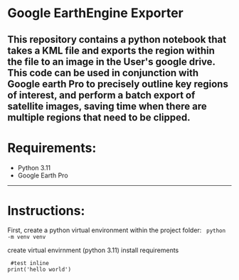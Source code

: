 # Google EarthEngine Exporter

This repository contains a python notebook that takes a KML file and exports the region within the file to an image in the User's google drive. This code can be used in conjunction with Google earth Pro to precisely outline key regions of interest, and perform a batch export of satellite images, saving time when there are multiple regions that need to be clipped.
---
# Requirements:
- Python 3.11
- Google Earth Pro
---
# Instructions:
First, create a python virtual environment within the project folder:
``` python -m venv venv```


create virtual envirnment (python 3.11)
install requirements

```test inline
 #test inline
print('hello world')

